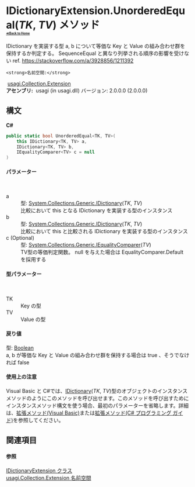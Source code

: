 # IDictionaryExtension.UnorderedEqual(*TK*, *TV*) メソッド <div style="font-size:30%"><a href="https://github.com/usagi/usagi.cs/blob/master/docs/Home.md">≪Back to Home</a></div> 

IDictionary を実装する型 a, b について等価な Key と Value の組み合わせ群を保持するか判定する。 SequenceEqual と異なり列挙される順序の影響を受けない ref. https://stackoverflow.com/a/3928856/1211392


    <strong>名前空間:</strong>
&nbsp;<a href="N_usagi_Collection_Extension.md">usagi.Collection.Extension</a><br /><strong>アセンブリ:</strong>
&nbsp;usagi (in usagi.dll) バージョン: 2.0.0.0 (2.0.0.0)

## 構文

**C#**<br />
``` C#
public static bool UnorderedEqual<TK, TV>(
	this IDictionary<TK, TV> a,
	IDictionary<TK, TV> b,
	IEqualityComparer<TV> c = null
)

```


#### パラメーター
&nbsp;<dl><dt>a</dt><dd>型: <a href="http://msdn2.microsoft.com/ja-jp/library/s4ys34ea" target="_blank">System.Collections.Generic.IDictionary</a>(*TK*, *TV*)<br />比較において this となる IDictionary を実装する型のインスタンス</dd><dt>b</dt><dd>型: <a href="http://msdn2.microsoft.com/ja-jp/library/s4ys34ea" target="_blank">System.Collections.Generic.IDictionary</a>(*TK*, *TV*)<br />比較において this と比較される IDictionary を実装する型のインスタンス</dd><dt>c (Optional)</dt><dd>型: <a href="http://msdn2.microsoft.com/ja-jp/library/ms132151" target="_blank">System.Collections.Generic.IEqualityComparer</a>(*TV*)<br />TV型の等価判定関数。 null を与えた場合は EqualityComparer<TV>.Default を採用する</dd></dl>

#### 型パラメーター
&nbsp;<dl><dt>TK</dt><dd>Key の型</dd><dt>TV</dt><dd>Value の型</dd></dl>

#### 戻り値
型: <a href="http://msdn2.microsoft.com/ja-jp/library/a28wyd50" target="_blank">Boolean</a><br />a, b が等価な Key と Value の組み合わせ群を保持する場合は true 、そうでなければ false

#### 使用上の注意
Visual Basic と C#では、<a href="http://msdn2.microsoft.com/ja-jp/library/s4ys34ea" target="_blank">IDictionary</a>(*TK*, *TV*)型のオブジェクトのインスタンスメソッドのようにこのメソッドを呼び出せます。このメソッドを呼び出すためにインスタンスメソッド構文を使う場合、最初のパラメーターを省略します。詳細は、<a href="http://msdn.microsoft.com/ja-jp/library/bb384936.aspx" target="_blank">拡張メソッド(Visual Basic)</a>または<a href="http://msdn.microsoft.com/ja-jp/library/bb383977.aspx" target="_blank">拡張メソッド(C# プログラミング ガイド)</a>を参照してください。

## 関連項目


#### 参照
<a href="T_usagi_Collection_Extension_IDictionaryExtension.md">IDictionaryExtension クラス</a><br /><a href="N_usagi_Collection_Extension.md">usagi.Collection.Extension 名前空間</a><br />